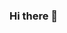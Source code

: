 ### Hi there 👋

<!--
**ShubhamPimparkar/ShubhamPimparkar** is a ✨ _special_ ✨ repository because its `README.md` (this file) appears on your GitHub profile.

Here are some ideas to get you started:

- 🔭 I’m currently Studing IACSD.
- 🌱 I’m currently doing PG DAC course.
- 🤔 I’m looking for help with Software Developing.
- 📫 How to reach me: My Linkedin - linkedin.com/in/shubham-pimparkar11/
- 😄 Pronouns: He/Him.
- ⚡ Fun fact: It’s all 0’s and 1’s.
-->
